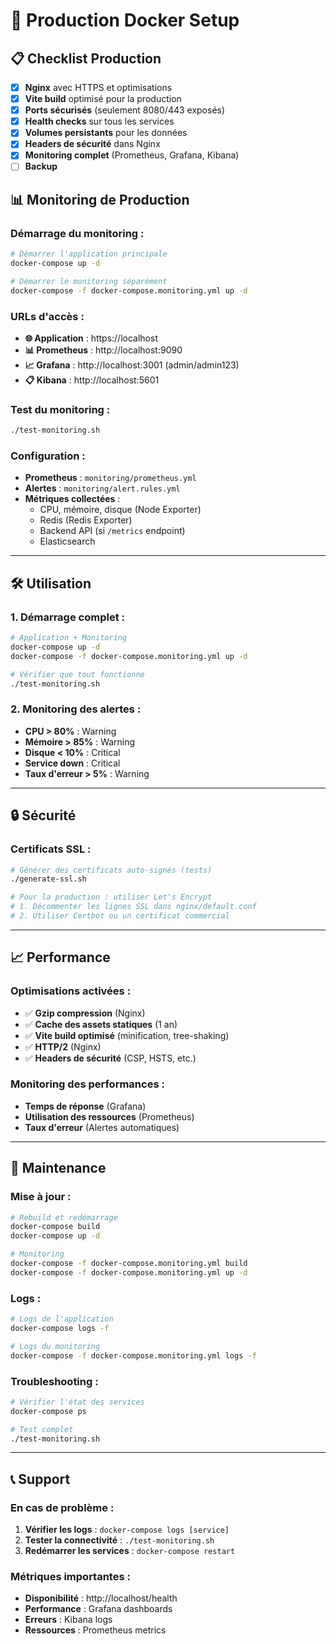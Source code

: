 # 🚀 Production Docker Setup

## 📋 Checklist Production
- [x] **Nginx** avec HTTPS et optimisations
- [x] **Vite build** optimisé pour la production
- [x] **Ports sécurisés** (seulement 8080/443 exposés)
- [x] **Health checks** sur tous les services
- [x] **Volumes persistants** pour les données
- [x] **Headers de sécurité** dans Nginx
- [x] **Monitoring complet** (Prometheus, Grafana, Kibana)
- [ ] **Backup**

## 📊 **Monitoring de Production**

### Démarrage du monitoring :
```bash
# Démarrer l'application principale
docker-compose up -d

# Démarrer le monitoring séparément
docker-compose -f docker-compose.monitoring.yml up -d
```

### URLs d'accès :
- **🌐 Application** : https://localhost
- **📊 Prometheus** : http://localhost:9090
- **📈 Grafana** : http://localhost:3001 (admin/admin123)
- **📋 Kibana** : http://localhost:5601

### Test du monitoring :
```bash
./test-monitoring.sh
```

### Configuration :
- **Prometheus** : `monitoring/prometheus.yml`
- **Alertes** : `monitoring/alert.rules.yml`
- **Métriques collectées** :
  - CPU, mémoire, disque (Node Exporter)
  - Redis (Redis Exporter)
  - Backend API (si `/metrics` endpoint)
  - Elasticsearch

---

## 🛠️ **Utilisation**

### 1. **Démarrage complet** :
```bash
# Application + Monitoring
docker-compose up -d
docker-compose -f docker-compose.monitoring.yml up -d

# Vérifier que tout fonctionne
./test-monitoring.sh
```

### 2. **Monitoring des alertes** :
- **CPU > 80%** : Warning
- **Mémoire > 85%** : Warning  
- **Disque < 10%** : Critical
- **Service down** : Critical
- **Taux d'erreur > 5%** : Warning

---

## 🔒 **Sécurité**

### Certificats SSL :
```bash
# Générer des certificats auto-signés (tests)
./generate-ssl.sh

# Pour la production : utiliser Let's Encrypt
# 1. Décommenter les lignes SSL dans nginx/default.conf
# 2. Utiliser Certbot ou un certificat commercial
```

---

## 📈 **Performance**

### Optimisations activées :
- ✅ **Gzip compression** (Nginx)
- ✅ **Cache des assets statiques** (1 an)
- ✅ **Vite build optimisé** (minification, tree-shaking)
- ✅ **HTTP/2** (Nginx)
- ✅ **Headers de sécurité** (CSP, HSTS, etc.)

### Monitoring des performances :
- **Temps de réponse** (Grafana)
- **Utilisation des ressources** (Prometheus)
- **Taux d'erreur** (Alertes automatiques)

---

## 🚨 **Maintenance**

### Mise à jour :
```bash
# Rebuild et redémarrage
docker-compose build
docker-compose up -d

# Monitoring
docker-compose -f docker-compose.monitoring.yml build
docker-compose -f docker-compose.monitoring.yml up -d
```

### Logs :
```bash
# Logs de l'application
docker-compose logs -f

# Logs du monitoring
docker-compose -f docker-compose.monitoring.yml logs -f
```

### Troubleshooting :
```bash
# Vérifier l'état des services
docker-compose ps

# Test complet
./test-monitoring.sh
```

---

## 📞 **Support**

### En cas de problème :
1. **Vérifier les logs** : `docker-compose logs [service]`
2. **Tester la connectivité** : `./test-monitoring.sh`
3. **Redémarrer les services** : `docker-compose restart`

### Métriques importantes :
- **Disponibilité** : http://localhost/health
- **Performance** : Grafana dashboards
- **Erreurs** : Kibana logs
- **Ressources** : Prometheus metrics 